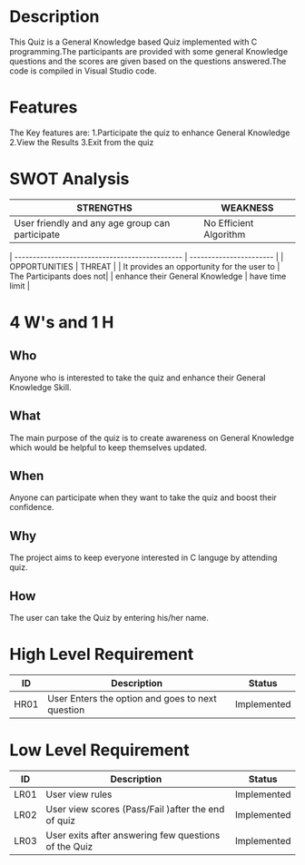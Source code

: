 # Description


This Quiz is a General Knowledge based Quiz implemented with C programming.The participants are provided with some general Knowledge questions and the scores are given based on the questions answered.The code is compiled in Visual Studio code.

# Features

The Key features are:
1.Participate the quiz to enhance General Knowledge
2.View the Results 
3.Exit from the quiz


# SWOT Analysis

|  STRENGTHS                                        |  WEAKNESS                |
| -------------------------------------------       |  ------------------      |
|User friendly and any age group can participate    |    No Efficient Algorithm|

| ----------------------------------------------    | -----------------------  |
| OPPORTUNITIES                                     | THREAT                   |
| It provides an opportunity for the user to        | The Participants does not|
| enhance their General Knowledge                   | have time limit          |





# 4 W's and 1 H

## Who
Anyone who is interested to take the quiz and enhance their General Knowledge Skill.

## What
The main purpose of the quiz is to create awareness on General Knowledge which would be helpful to keep themselves updated.

## When
Anyone can participate when they want to take the quiz and boost their confidence.

## Why
The project aims to keep everyone interested in C languge by attending quiz.

## How
The user can take the Quiz by entering his/her name.


# High Level Requirement

| ID  |  Description                                      | Status     | 
| ----|  -----------------------------------------        |----------  |
| HR01|  User Enters the option and goes to next question | Implemented|


# Low Level Requirement

| ID  |  Description                                            | Status     | 
| ----|  -----------------------------------------              |----------  |
| LR01|  User view rules                                        | Implemented|
| LR02|  User view scores (Pass/Fail )after the end of quiz     | Implemented|
| LR03|  User exits after answering few questions of the Quiz   | Implemented|


